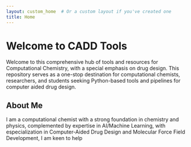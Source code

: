 ```yaml
---
layout: custom_home  # Or a custom layout if you've created one
title: Home
---
```


<div class="hero">
  <h1>Welcome to CADD Tools </h1>
  <p>Welcome to this comprehensive hub of tools and resources for Computational Chemistry, with a special emphasis on drug design. This repository serves as a one-stop destination for computational chemists, researchers, and students seeking Python-based tools and pipelines for computer aided drug design. </p>
</div>

<section class="about">
  <h2>About Me</h2>
  <p> I am a computational chemist with a strong foundation in chemistry and physics, complemented by expertise in AI/Machine Learning, with especialization in Computer-Aided Drug Design and Molecular Force Field Development, I am keen to help  </p>
</section>

<!-- Recent posts will be automatically included if using a theme like Minimal Mistakes -->
